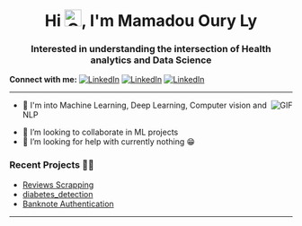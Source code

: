 
<!---
ourylydibin/ourylydibin is a ✨ special ✨ repository because its `README.md` (this file) appears on your GitHub profile.
You can click the Preview link to take a look at your changes.
--->

<h1 align="center">Hi <img height=30 width=30 alt="GIF" src="https://raw.githubusercontent.com/MartinHeinz/MartinHeinz/master/wave.gif" />, I'm Mamadou Oury Ly</h1>
<h3 align="center">Interested in understanding the intersection of Health analytics and Data Science</h3>

**Connect with me:**
[![LinkedIn](https://img.shields.io/badge/Data%20Science%20Portfolio-yellow?style=plastic&logo=portfolio&labelColor=white)](https://ourylydibin.github.io/oury/)
[![LinkedIn](https://img.shields.io/badge/linkedin-blue?style=plastic&logo=linkedin&labelColor=blue)](https://www.linkedin.com/in/m-oury-ly-724960a9/) 
[![LinkedIn](https://img.shields.io/badge/Github-blue?style=plastic&logo=github&labelColor=black)](https://github.com/ourylydibin) 

<!-- [![Medium Badge](https://img.shields.io/badge/-Atharva_Ingle-black?style=flat&logo=Medium&logoColor=white&labelColor=black&link=https://atharvaaingle.medium.com/)](https://atharvaaingle.medium.com/) -->


<!-- [<img src="https://github.com/sciencepal/sciencepal/blob/master/assets/discord-round.svg" width="3.5%"/>](https://discord.gg/MnUUbHe)
[<img src="https://img.icons8.com/color/48/000000/twitter.png" width="3.5%"/>](https://twitter.com/sciencepal)
[<img src="https://img.icons8.com/color/48/000000/linkedin.png" width="3.5%"/>](https://www.linkedin.com/in/adityapal1/)
[<img src="https://img.icons8.com/fluent/48/000000/facebook-new.png" width="3.5%"/>](https://www.facebook.com/sciencepal/)
[<img src="https://img.icons8.com/fluent/48/000000/instagram-new.png" width="3.5%"/>](https://www.instagram.com/aditya_sciencepal/)
<a href="mailto:aditya.pal.science@gmail.com"> <img src="https://img.icons8.com/fluent/48/000000/gmail.png" width="3.5%"/> </a> -->

---

<img align="right" alt="GIF" src="https://media.giphy.com/media/BBhRmW0QGrUEePZID5/giphy.gif" />
<!-- <img align="right" alt="GIF" src="https://media.giphy.com/media/ITRemFlr5tS39AzQUL/giphy.gif" /> -->

- 🔭 I'm into Machine Learning, Deep Learning, Computer vision and NLP
<!--- 🌱 I’m currently learning MLOPs --->
- 👯 I’m looking to collaborate in ML projects
- 🤔 I’m looking for help with currently nothing 😁

<!---### I am currently working on:
- ⚡**Banknote Authentication**⚡ - an end-to-end Machine Learning project.The project will be deployed with Docker container.
- ⚡**Diabetes prediction**⚡ - an end-to-en Machine Learning project that will be deployed to Heroku
- 😉 Personal Portfolio Website--->

### Recent Projects 🎉🎉
 - [Reviews Scrapping](https://github.com/ourylydibin/reviews-scrapping)
 - [diabetes_detection](https://github.com/ourylydibin/Diabete_deployment_Heroku)
 - [Banknote Authentication](https://github.com/ourylydibin/Banknote-Authentication)


<!-- ---

### 📕 Latest Blog Posts
##### I also write technical blogs. Feel free to check them out ...
- [Connect Local VSCode to Google Colab’s GPU Runtime](https://medium.com/swlh/connecting-local-vscode-to-google-colabs-gpu-runtime-bceda3d6cf64)
- [Project Management Tools and Techniques](https://atharvaaingle.medium.com/project-management-tools-and-techniques-80f558df5ed2)
- [Plant Disease Detection Using ResNet](https://medium.com/analytics-vidhya/plant-disease-classification-using-resnet-29f7c4f118c2)
- [10 Tips to Learn Machine Learning Effectively](https://medium.com/swlh/10-tips-to-learn-machine-learning-72b7dcf15528) -->
---
